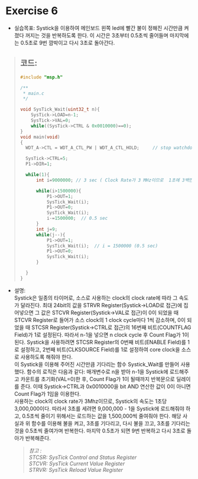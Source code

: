 Exercise 6
==========   

+ 실습목표: Systick을 이용하여 메인보드 왼쪽 led에 빨간 불이 정해진 시간만큼 켜졌다 꺼지는 것을 반복하도록 한다. 이 시간은 3초부터 0.5초씩 줄어들며 마지막에는 0.5초로 9번 깜박이고 다시 3초로 돌아간다.
  
> 코드:
> ----
> ```c
> #include "msp.h"
> 
> /**
>  * main.c
>  */
> 
> void SysTick_Wait(uint32_t n){
>     SysTick->LOAD=n-1;
>     SysTick->VAL=0;
>     while((SysTick->CTRL & 0x0010000)==0);
> }
> void main(void)
> {
> 	WDT_A->CTL = WDT_A_CTL_PW | WDT_A_CTL_HOLD;		// stop watchdog timer
> 
> 	SysTick->CTRL=5;
> 	P1->DIR=1;
> 
> 	while(1){
> 	    int i=9000000; // 3 sec ( Clock Rate가 3 MHz이므로  1초에 3백만, 3초면 9백만 )
> 
> 	    while(i>1500000){  
> 	        P1->OUT=1;
> 	        SysTick_Wait(i);
> 	        P1->OUT=0;
> 	        SysTick_Wait(i);
> 	        i-=1500000;  // 0.5 sec
> 	    }
> 	    int j=9;
> 	    while(j--){ 
> 	        P1->OUT=1;
> 	        SysTick_Wait(i);  // i = 1500000 (0.5 sec)
> 	        P1->OUT=0;
> 	        SysTick_Wait(i);
> 	    }
> 
> 	}
> }
> ```
+ 설명:   
  Systick은 일종의 타이머로, 소스로 사용하는 clock의 clock rate에 따라 그 속도가 달라진다. 최대 24bit의 값을 STRVR Register(Systick->LOAD로 접근)에 집어넣으면 그 값은 STCVR Register(Systick->VAL로 접근)이 0이 되었을 때 STCVR Register로 들어가 소스 clock의 1 clock cycle마다 1씩 감소하며, 0이 되었을 때 STCSR Register(Systick->CTRL로 접근)의 16번째 비트(COUNTFLAG Field)가 1로 설정된다. 따라서 n-1을 넣으면 n clock cycle 후 Count Flag가 1이 된다. Systick을 사용하려면 STCSR Register의 0번째 비트(ENABLE Field)를 1로 설정하고, 2번째 비트(CLKSOURCE Field)를 1로 설정하여 core clock을 소스로 사용하도록 해줘야 한다.   
  이 Systick을 이용해 주어진 시간만큼 기다리는 함수 Systick_Wait를 만들어 사용했다. 함수의 로직은 다음과 같다: 매개변수로 n을 받아 n-1을 Systick에 로드해주고 카운트를 초기화(VAL=0)한 후, Count Flag가 1이 될때까지 반복문으로 딜레이를 준다. 이때 Systick->CTRL과 0x0010000을 bit AND 연산한 값이 0이 아니면 Count Flag가 1임을 이용한다.   
  사용하는 clock의 clock rate가 3Mhz이므로, Systick의 속도는 1초당 3,000,000이다. 따라서 3초를 세려면 9,000,000 - 1을 Systick에 로드해줘야 하고, 0.5초씩 줄이기 위해서는 로드하는 값을 1,500,000씩 줄여줘야 한다. 해당 사실과 위 함수를 이용해 불을 켜고, 3초를 기다리고, 다시 불을 끄고, 3초를 기다리는 것을 0.5초씩 줄여가며 반복한다. 마지막 0.5초가 되면 9번 반복하고 다시 3초로 돌아가 반복해준다.
  
  > *참고 :  
  > STCSR: SysTick Control and Status Register   
  > STCVR: SysTick Current Value Register   
  > STRVR: SysTick Reload Value Register*   
